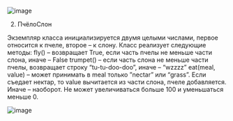 	
![image](https://github.com/ChelGPT-5/11/assets/125600788/14503e89-d095-48ff-ad1f-8eb95cb50d8d)


2. ПчёлоСлон

Экземпляр класса инициализируется двумя целыми числами, первое относится к пчеле, второе – к слону. Класс реализует следующие методы:
fly() – возвращает True, если часть пчелы не меньше части слона, иначе – False
trumpet() – если часть слона не меньше части пчелы, возвращает строку “tu-tu-doo-doo”, иначе – “wzzzz”
eat(meal, value) – может принимать в meal только ”nectar” или “grass”. 
Если съедает нектар, то value вычитается из части слона, пчеле добавляется. Иначе – наоборот. Не может увеличиваться больше 100 и уменьшаться меньше 0.  


![image](https://github.com/ChelGPT-5/11/assets/125600788/1007c9a1-c113-4005-8f66-4c14fa4eb9d8)


	


